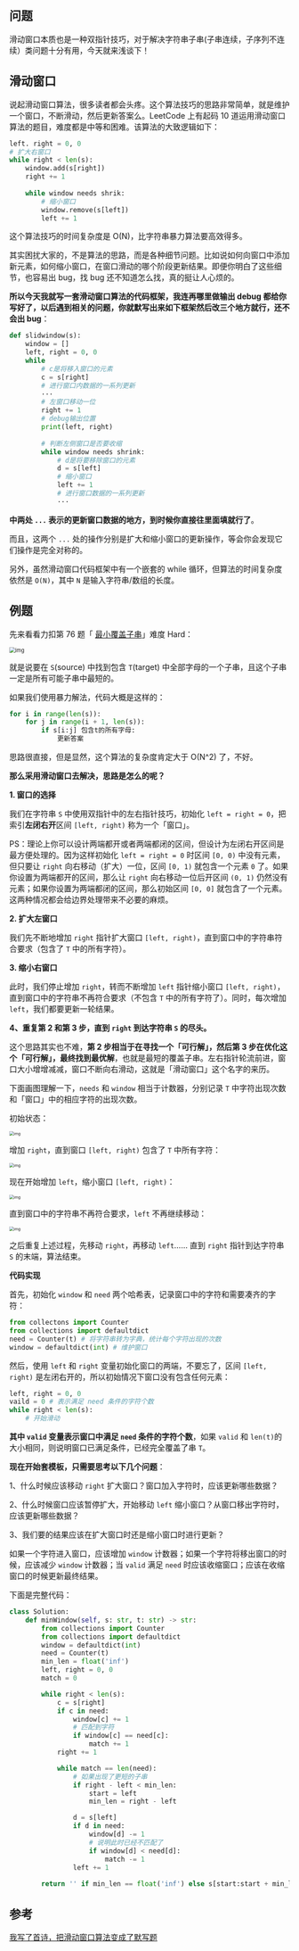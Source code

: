 ## 问题

滑动窗口本质也是一种双指针技巧，对于解决字符串子串(子串连续，子序列不连续）类问题十分有用，今天就来浅谈下！

## 滑动窗口

说起滑动窗口算法，很多读者都会头疼。这个算法技巧的思路非常简单，就是维护一个窗口，不断滑动，然后更新答案么。LeetCode 上有起码 10 道运用滑动窗口算法的题目，难度都是中等和困难。该算法的大致逻辑如下：

```python
left. right = 0, 0
# 扩大右窗口
while right < len(s):
    window.add(s[right])
    right += 1
    
    while window needs shrik:
        # 缩小窗口
        window.remove(s[left])
        left += 1
```

这个算法技巧的时间复杂度是 O(N)，比字符串暴力算法要高效得多。

其实困扰大家的，不是算法的思路，而是各种细节问题。比如说如何向窗口中添加新元素，如何缩小窗口，在窗口滑动的哪个阶段更新结果。即便你明白了这些细节，也容易出 bug，找 bug 还不知道怎么找，真的挺让人心烦的。

**所以今天我就写一套滑动窗口算法的代码框架，我连再哪里做输出 debug 都给你写好了，以后遇到相关的问题，你就默写出来如下框架然后改三个地方就行，还不会出 bug**：

```python
def slidwindow(s):
    window = []
    left, right = 0, 0
    while 
        # c是将移入窗口的元素
        c = s[right]
        # 进行窗口内数据的一系列更新
        ···
        # 左窗口移动一位
        right += 1
        # debug输出位置
        print(left, right)
        
        # 判断左侧窗口是否要收缩
        while window needs shrink:
            # d是将要移除窗口的元素
            d = s[left]
            # 缩小窗口
           	left += 1
            # 进行窗口数据的一系列更新
            ···
```

**中两处 `...` 表示的更新窗口数据的地方，到时候你直接往里面填就行了**。

而且，这两个 `...` 处的操作分别是扩大和缩小窗口的更新操作，等会你会发现它们操作是完全对称的。

另外，虽然滑动窗口代码框架中有一个嵌套的 while 循环，但算法的时间复杂度依然是 `O(N)`，其中 `N` 是输入字符串/数组的长度。

## 例题

先来看看力扣第 76 题「 [最小覆盖子串](https://leetcode.cn/problems/minimum-window-substring/)」难度 Hard：

<img src="https://raw.githubusercontent.com/kongyan66/Img-for-md/master/img/title1.png" alt="img" style="zoom: 67%;" />

就是说要在 `S`(source) 中找到包含 `T`(target) 中全部字母的一个子串，且这个子串一定是所有可能子串中最短的。

如果我们使用暴力解法，代码大概是这样的：

```python
for i in range(len(s)):
    for j in range(i + 1, len(s)):
        if s[i:j] 包含t的所有字母:
            更新答案
```

思路很直接，但是显然，这个算法的复杂度肯定大于 O(N^2) 了，不好。

**那么采用滑动窗口去解决，思路是怎么的呢？**

**1. 窗口的选择**

我们在字符串 `S` 中使用双指针中的左右指针技巧，初始化 `left = right = 0`，把索引**左闭右开**区间 `[left, right)` 称为一个「窗口」。

PS：理论上你可以设计两端都开或者两端都闭的区间，但设计为左闭右开区间是最方便处理的。因为这样初始化 `left = right = 0` 时区间 `[0, 0)` 中没有元素，但只要让 `right` 向右移动（扩大）一位，区间 `[0, 1)` 就包含一个元素 `0` 了。如果你设置为两端都开的区间，那么让 `right` 向右移动一位后开区间 `(0, 1)` 仍然没有元素；如果你设置为两端都闭的区间，那么初始区间 `[0, 0]` 就包含了一个元素。这两种情况都会给边界处理带来不必要的麻烦。

**2. 扩大左窗口**

我们先不断地增加 `right` 指针扩大窗口 `[left, right)`，直到窗口中的字符串符合要求（包含了 `T` 中的所有字符）。

**3. 缩小右窗口**

此时，我们停止增加 `right`，转而不断增加 `left` 指针缩小窗口 `[left, right)`，直到窗口中的字符串不再符合要求（不包含 `T` 中的所有字符了）。同时，每次增加 `left`，我们都要更新一轮结果。

**4、重复第 2 和第 3 步，直到 `right` 到达字符串 `S` 的尽头。**

这个思路其实也不难，**第 2 步相当于在寻找一个「可行解」，然后第 3 步在优化这个「可行解」，最终找到最优解**，也就是最短的覆盖子串。左右指针轮流前进，窗口大小增增减减，窗口不断向右滑动，这就是「滑动窗口」这个名字的来历。

下面画图理解一下，`needs` 和 `window` 相当于计数器，分别记录 `T` 中字符出现次数和「窗口」中的相应字符的出现次数。

初始状态：

<img src="https://raw.githubusercontent.com/kongyan66/Img-for-md/master/img/1.png" alt="img" style="zoom: 50%;" />

增加 `right`，直到窗口 `[left, right)` 包含了 `T` 中所有字符：

<img src="https://raw.githubusercontent.com/kongyan66/Img-for-md/master/img/2.png" alt="img" style="zoom:50%;" />

现在开始增加 `left`，缩小窗口 `[left, right)`：

<img src="https://raw.githubusercontent.com/kongyan66/Img-for-md/master/img/3.png" alt="img" style="zoom:50%;" />

直到窗口中的字符串不再符合要求，`left` 不再继续移动：

<img src="https://raw.githubusercontent.com/kongyan66/Img-for-md/master/img/4.png" alt="img" style="zoom:50%;" />

之后重复上述过程，先移动 `right`，再移动 `left`…… 直到 `right` 指针到达字符串 `S` 的末端，算法结束。

**代码实现**

首先，初始化 `window` 和 `need` 两个哈希表，记录窗口中的字符和需要凑齐的字符：

```python
from collectons import Counter
from collections import defaultdict
need = Counter(t) # 将字符串转为字典，统计每个字符出现的次数
window = defaultdict(int) # 维护窗口
```

然后，使用 `left` 和 `right` 变量初始化窗口的两端，不要忘了，区间 `[left, right)` 是左闭右开的，所以初始情况下窗口没有包含任何元素：

```python
left, right = 0, 0
vaild = 0 # 表示满足 need 条件的字符个数
while right < len(s):
    # 开始滑动
```

**其中 `valid` 变量表示窗口中满足 `need` 条件的字符个数**，如果 `valid` 和 `len(t)`的大小相同，则说明窗口已满足条件，已经完全覆盖了串 `T`。

**现在开始套模板，只需要思考以下几个问题**：

1、什么时候应该移动 `right` 扩大窗口？窗口加入字符时，应该更新哪些数据？

2、什么时候窗口应该暂停扩大，开始移动 `left` 缩小窗口？从窗口移出字符时，应该更新哪些数据？

3、我们要的结果应该在扩大窗口时还是缩小窗口时进行更新？

如果一个字符进入窗口，应该增加 `window` 计数器；如果一个字符将移出窗口的时候，应该减少 `window` 计数器；当 `valid` 满足 `need` 时应该收缩窗口；应该在收缩窗口的时候更新最终结果。

下面是完整代码：

```python
class Solution:
    def minWindow(self, s: str, t: str) -> str:
        from collections import Counter
        from collections import defaultdict
        window = defaultdict(int)
        need = Counter(t)
        min_len = float('inf')
        left, right = 0, 0
        match = 0

        while right < len(s):
            c = s[right]
            if c in need:
                window[c] += 1
                # 匹配到字符
                if window[c] == need[c]:
                    match += 1
            right += 1

            while match == len(need):
                # 如果出现了更短的子串
                if right - left < min_len:
                    start = left
                    min_len = right - left

                d = s[left]
                if d in need:
                    window[d] -= 1
                    # 说明此时已经不匹配了
                    if window[d] < need[d]:
                        match -= 1
                left += 1
                    
        return '' if min_len == float('inf') else s[start:start + min_len]
```

## 参考

[我写了首诗，把滑动窗口算法变成了默写题](https://labuladong.github.io/algo/1/12/)